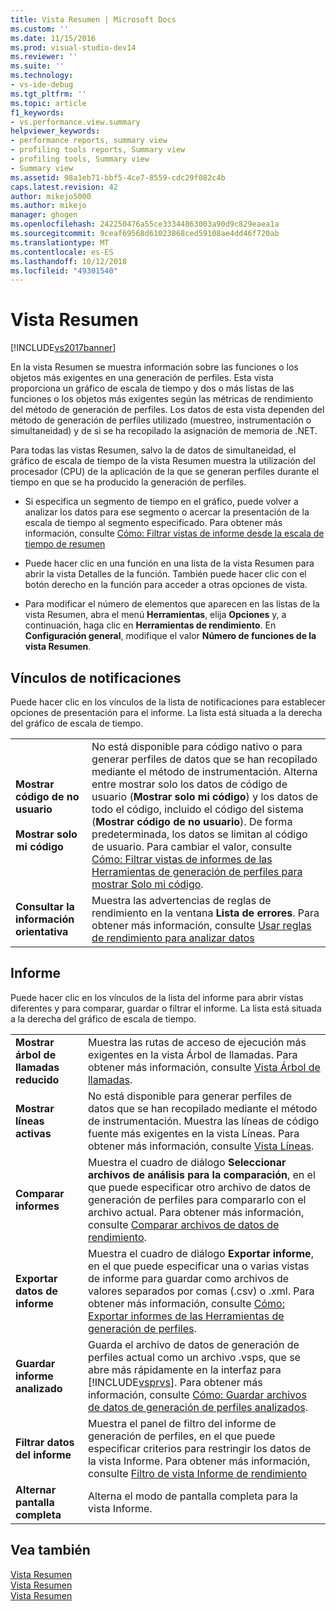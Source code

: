 ```yaml
---
title: Vista Resumen | Microsoft Docs
ms.custom: ''
ms.date: 11/15/2016
ms.prod: visual-studio-dev14
ms.reviewer: ''
ms.suite: ''
ms.technology:
- vs-ide-debug
ms.tgt_pltfrm: ''
ms.topic: article
f1_keywords:
- vs.performance.view.summary
helpviewer_keywords:
- performance reports, summary view
- profiling tools reports, Summary view
- profiling tools, Summary view
- Summary view
ms.assetid: 98a1eb71-bbf5-4ce7-8559-cdc29f082c4b
caps.latest.revision: 42
author: mikejo5000
ms.author: mikejo
manager: ghogen
ms.openlocfilehash: 242250476a55ce33344863003a90d9c829eaea1a
ms.sourcegitcommit: 9ceaf69568d61023868ced59108ae4dd46f720ab
ms.translationtype: MT
ms.contentlocale: es-ES
ms.lasthandoff: 10/12/2018
ms.locfileid: "49301540"
---
```

# <a name="summary-view"></a>Vista Resumen
[!INCLUDE[vs2017banner](../includes/vs2017banner.md)]

En la vista Resumen se muestra información sobre las funciones o los objetos más exigentes en una generación de perfiles. Esta vista proporciona un gráfico de escala de tiempo y dos o más listas de las funciones o los objetos más exigentes según las métricas de rendimiento del método de generación de perfiles. Los datos de esta vista dependen del método de generación de perfiles utilizado (muestreo, instrumentación o simultaneidad) y de si se ha recopilado la asignación de memoria de .NET.  
  
 Para todas las vistas Resumen, salvo la de datos de simultaneidad, el gráfico de escala de tiempo de la vista Resumen muestra la utilización del procesador (CPU) de la aplicación de la que se generan perfiles durante el tiempo en que se ha producido la generación de perfiles.  
  
-   Si especifica un segmento de tiempo en el gráfico, puede volver a analizar los datos para ese segmento o acercar la presentación de la escala de tiempo al segmento especificado. Para obtener más información, consulte [Cómo: Filtrar vistas de informe desde la escala de tiempo de resumen](../profiling/how-to-filter-report-views-from-the-summary-timeline.md)  
  
-   Puede hacer clic en una función en una lista de la vista Resumen para abrir la vista Detalles de la función. También puede hacer clic con el botón derecho en la función para acceder a otras opciones de vista.  
  
-   Para modificar el número de elementos que aparecen en las listas de la vista Resumen, abra el menú **Herramientas**, elija **Opciones** y, a continuación, haga clic en **Herramientas de rendimiento**. En **Configuración general**, modifique el valor **Número de funciones de la vista Resumen**.  
  
## <a name="notifications-links"></a>Vínculos de notificaciones  
 Puede hacer clic en los vínculos de la lista de notificaciones para establecer opciones de presentación para el informe. La lista está situada a la derecha del gráfico de escala de tiempo.  
  
|||  
|-|-|  
|**Mostrar código de no usuario**<br /><br /> **Mostrar solo mi código**|No está disponible para código nativo o para generar perfiles de datos que se han recopilado mediante el método de instrumentación. Alterna entre mostrar solo los datos de código de usuario (**Mostrar solo mi código**) y los datos de todo el código, incluido el código del sistema (**Mostrar código de no usuario**). De forma predeterminada, los datos se limitan al código de usuario. Para cambiar el valor, consulte [Cómo: Filtrar vistas de informes de las Herramientas de generación de perfiles para mostrar Solo mi código](../profiling/how-to-filter-profiling-tools-report-views-to-display-just-my-code.md).|  
|**Consultar la información orientativa**|Muestra las advertencias de reglas de rendimiento en la ventana **Lista de errores**. Para obtener más información, consulte [Usar reglas de rendimiento para analizar datos](../profiling/using-performance-rules-to-analyze-data.md)|  
  
## <a name="report"></a>Informe  
 Puede hacer clic en los vínculos de la lista del informe para abrir vistas diferentes y para comparar, guardar o filtrar el informe. La lista está situada a la derecha del gráfico de escala de tiempo.  
  
|||  
|-|-|  
|**Mostrar árbol de llamadas reducido**|Muestra las rutas de acceso de ejecución más exigentes en la vista Árbol de llamadas. Para obtener más información, consulte [Vista Árbol de llamadas](../profiling/call-tree-view.md).|  
|**Mostrar líneas activas**|No está disponible para generar perfiles de datos que se han recopilado mediante el método de instrumentación. Muestra las líneas de código fuente más exigentes en la vista Líneas. Para obtener más información, consulte [Vista Líneas](../profiling/lines-view.md).|  
|**Comparar informes**|Muestra el cuadro de diálogo **Seleccionar archivos de análisis para la comparación**, en el que puede especificar otro archivo de datos de generación de perfiles para compararlo con el archivo actual. Para obtener más información, consulte [Comparar archivos de datos de rendimiento](../profiling/comparing-performance-data-files.md).|  
|**Exportar datos de informe**|Muestra el cuadro de diálogo **Exportar informe**, en el que puede especificar una o varias vistas de informe para guardar como archivos de valores separados por comas (.csv) o .xml. Para obtener más información, consulte [Cómo: Exportar informes de las Herramientas de generación de perfiles](http://msdn.microsoft.com/en-us/174b5bd3-df9b-4fd4-88d4-76032ab90451).|  
|**Guardar informe analizado**|Guarda el archivo de datos de generación de perfiles actual como un archivo .vsps, que se abre más rápidamente en la interfaz para [!INCLUDE[vsprvs](../includes/vsprvs-md.md)]. Para obtener más información, consulte [Cómo: Guardar archivos de datos de generación de perfiles analizados](http://msdn.microsoft.com/en-us/0340ddde-caf4-48ac-8af3-d15dcdade556).|  
|**Filtrar datos del informe**|Muestra el panel de filtro del informe de generación de perfiles, en el que puede especificar criterios para restringir los datos de la vista Informe. Para obtener más información, consulte [Filtro de vista Informe de rendimiento](../profiling/performance-report-view-filter.md)|  
|**Alternar pantalla completa**|Alterna el modo de pantalla completa para la vista Informe.|  
  
## <a name="see-also"></a>Vea también  
 [Vista Resumen](../profiling/summary-view-sampling-data.md)   
 [Vista Resumen](../profiling/summary-view-instrumentation-data.md)   
 [Vista Resumen](../profiling/summary-view-dotnet-memory-data.md)



